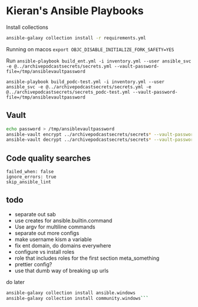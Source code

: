 # Kieran's Ansible Playbooks

Install collections

```bash
ansible-galaxy collection install -r requirements.yml
```

Running on macos
`export OBJC_DISABLE_INITIALIZE_FORK_SAFETY=YES`

Run
`ansible-playbook build_ent.yml -i inventory.yml --user ansible_svc -e @../archivepodcastsecrets/secrets.yml --vault-password-file=/tmp/ansiblevaultpassword`

`ansible-playbook build_podc-test.yml -i inventory.yml --user ansible_svc -e @../archivepodcastsecrets/secrets.yml -e @../archivepodcastsecrets/secrets_podc-test.yml --vault-password-file=/tmp/ansiblevaultpassword`

## Vault

```bash
echo password > /tmp/ansiblevaultpassword
ansible-vault encrypt ../archivepodcastsecrets/secrets* --vault-password-file=/tmp/ansiblevaultpassword
ansible-vault decrypt ../archivepodcastsecrets/secrets* --vault-password-file=/tmp/ansiblevaultpassword
```

## Code quality searches

```text
failed_when: false
ignore_errors: true
skip_ansible_lint
```

## todo

* separate out sab
* use creates for ansible.builtin.command
* Use argv for multiline commands
* separate out more configs
* make username kism a variable
* fix ent domain, do domains everywhere
* configure vs install roles
* role that includes roles for the first section meta_something
* prettier config?
* use that dumb way of breaking up urls

do later

```bash
ansible-galaxy collection install ansible.windows
ansible-galaxy collection install community.windows```
